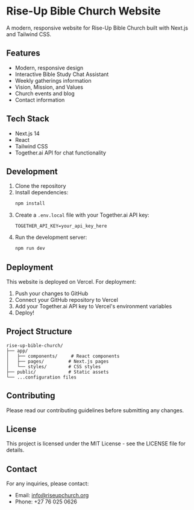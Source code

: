 # Rise-Up Bible Church Website

A modern, responsive website for Rise-Up Bible Church built with Next.js and Tailwind CSS.

## Features

- Modern, responsive design
- Interactive Bible Study Chat Assistant
- Weekly gatherings information
- Vision, Mission, and Values
- Church events and blog
- Contact information

## Tech Stack

- Next.js 14
- React
- Tailwind CSS
- Together.ai API for chat functionality

## Development

1. Clone the repository
2. Install dependencies:
   ```bash
   npm install
   ```
3. Create a `.env.local` file with your Together.ai API key:
   ```
   TOGETHER_API_KEY=your_api_key_here
   ```
4. Run the development server:
   ```bash
   npm run dev
   ```

## Deployment

This website is deployed on Vercel. For deployment:

1. Push your changes to GitHub
2. Connect your GitHub repository to Vercel
3. Add your Together.ai API key to Vercel's environment variables
4. Deploy!

## Project Structure

```
rise-up-bible-church/
├── app/
│   ├── components/     # React components
│   ├── pages/         # Next.js pages
│   └── styles/        # CSS styles
├── public/            # Static assets
└── ...configuration files
```

## Contributing

Please read our contributing guidelines before submitting any changes.

## License

This project is licensed under the MIT License - see the LICENSE file for details.

## Contact

For any inquiries, please contact:
- Email: info@riseupchurch.org
- Phone: +27 76 025 0626 